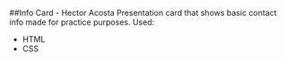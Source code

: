 ##Info Card - Hector Acosta
Presentation card that shows basic contact info made for practice purposes.
Used:
* HTML
* CSS